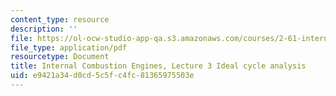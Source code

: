 ```yaml
---
content_type: resource
description: ''
file: https://ol-ocw-studio-app-qa.s3.amazonaws.com/courses/2-61-internal-combustion-engines-spring-2017/e9421a34d0cd5c5fc4fc81365975503e_MIT2_61S17_lec3.pdf
file_type: application/pdf
resourcetype: Document
title: Internal Combustion Engines, Lecture 3 Ideal cycle analysis
uid: e9421a34-d0cd-5c5f-c4fc-81365975503e
---
```

